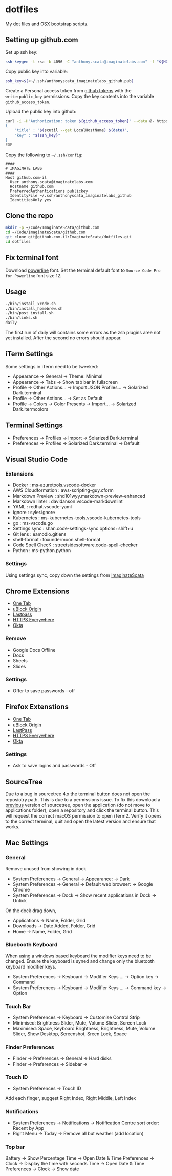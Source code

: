 # dotfiles

My dot files and OSX bootstrap scripts.

## Setting up github.com

Set up ssh key:

```bash
ssh-keygen -t rsa -b 4096 -C "anthony.scata@imaginatelabs.com" -f "${HOME}/.ssh/anthonyscata_imaginatelabs_github"
```

Copy public key into variable:

```bash
ssh_key=$(<~/.ssh/anthonyscata_imaginatelabs_github.pub)
```

Create a Personal access token from [github tokens](https://github.com/settings/tokens) with the `write:public_key`
permissions. Copy the key contents into the variable `github_access_token`.

Upload the public key into github:

```bash
curl -i -H"Authorization: token ${github_access_token}" --data @- https://api.github.com/user/keys << EOF
{
    "title" : "$(scutil --get LocalHostName) $(date)",
    "key" : "${ssh_key}"
}
EOF
```

Copy the following to `~/.ssh/config`:

```config
####
# IMAGINATE LABS
####
Host github.com-il
  User anthony.scata@imaginatelabs.com
  Hostname github.com
  PreferredAuthentications publickey
  IdentityFile ~/.ssh/anthonyscata_imaginatelabs_github
  IdentitiesOnly yes
```

## Clone the repo

```bash
mkdir -p ~/Code/ImaginateScata/github.com
cd ~/Code/ImaginateScata/github.com
git clone git@github.com-il:ImaginateScata/dotfiles.git
cd dotfiles
```

## Fix terminal font

Download [powerline](https://github.com/powerline/powerline/tree/develop/font) font.
Set the terminal default font to `Source Code Pro for Powerline` font size 12.

## Usage

```bash
./bin/install_xcode.sh
./bin/install_homebrew.sh
./bin/post_install.sh
./bin/links.sh
daily
```

The first run of daily will contains some errors as the zsh plugins aree not yet installed.
After the second no errors should appear.

## iTerm Settings

Some settings in iTerm need to be tweeked:

* Appearance -> General -> Theme: Minimal
* Appearance -> Tabs -> Show tab bar in fullscreen
* Profile -> Other Actions... -> Import JSON Profiles... -> Solarized Dark.terminal
* Profile -> Other Actions... -> Set as Default
* Profile -> Colors -> Color Presents -> Import... -> Solarized Dark.itermcolors

## Terminal Settings

* Preferences -> Profiles -> Import -> Solarized Dark.terminal
* Preferences -> Profiles -> Solarized Dark.terminal -> Default

## Visual Studio Code

### Extensions

* Docker : ms-azuretools.vscode-docker
* AWS Cloudformation : aws-scripting-guy.cform
* Markdown Preview : shd101wyy.markdown-preview-enhanced
* Markdown linter : davidanson.vscode-markdownlint
* YAML : redhat.vscode-yaml
* ignore : syler.ignore
* Kubernetes : ms-kubernetes-tools.vscode-kubernetes-tools
* go : ms-vscode.go
* Settings sync : shan.code-settings-sync options+shift+u
* Git lens : eamodio.gitlens
* shell-format : foxundermoon.shell-format
* Code Spell ChecK : streetsidesoftware.code-spell-checker
* Python : ms-python.python

### Settings

Using settings sync, copy down the settings from [ImaginateScata](https://gist.github.com/ImaginateScata/0808d89e8b0d2f724f3b76a1a96b7905)

## Chrome Extensions

* [One Tab](https://chrome.google.com/webstore/detail/onetab/chphlpgkkbolifaimnlloiipkdnihall?hl=en)
* [uBlock Origin](https://chrome.google.com/webstore/detail/ublock-origin/cjpalhdlnbpafiamejdnhcphjbkeiagm?hl=en)
* [Lastpass](https://chrome.google.com/webstore/detail/lastpass-free-password-ma/hdokiejnpimakedhajhdlcegeplioahd)
* [HTTPS Everywhere](https://chrome.google.com/webstore/detail/https-everywhere/gcbommkclmclpchllfjekcdonpmejbdp?hl=en)
* [Okta](https://chrome.google.com/webstore/detail/okta-browser-plugin/glnpjglilkicbckjpbgcfkogebgllemb?hl=en)

### Remove

* Google Docs Offline
* Docs
* Sheets
* Slides

### Settings

* Offer to save passwords - off

## Firefox Extenstions

* [One Tab](https://addons.mozilla.org/en-US/firefox/addon/onetab/)
* [uBlock Origin](https://addons.mozilla.org/en-US/firefox/addon/ublock-origin/)
* [LastPass](https://addons.mozilla.org/en-US/firefox/addon/lastpass-password-manager/)
* [HTTPS Everywhere](https://addons.mozilla.org/en-US/firefox/addon/https-everywhere/)
* [Okta](https://addons.mozilla.org/en-US/firefox/addon/okta-browser-plugin/)

### Settings

* Ask to save logins and passwords - Off

## SourceTree

Due to a bug in sourcetree 4.x the terminal button does not open the reposiotry path. This is due to a
permissions issue. To fix this download a [previous](https://www.sourcetreeapp.com/download-archives)
version of sourcetree, open the application (do not move to applications folder), open a repository
and click the terminal button. This will request the correct macOS permission to open iTerm2. Verify
it opens to the correct terminal, quit and open the latest version and ensure that works.

## Mac Settings

### General

Remove unused from showing in dock

* System Preferences -> General -> Appearance: -> Dark
* System Preferences -> General -> Default web browser: -> Google Chrome
* System Preferences -> Dock -> Show recent applications in Dock -> Untick

On the dock drag down,
* Applications -> Name, Folder, Grid
* Downloads -> Date Added, Folder, Grid
* Home -> Name, Folder, Grid

### Bluebooth Keyboard

When using a windows based keyboard the modifier keys need to be changed.
Ensure the keyboard is syned and change only the bluetooth keyboard modifier keys.

* System Preferences -> Keyboard -> Modifier Keys ... -> Option key -> Command
* System Preferences -> Keyboard -> Modifier Keys ... -> Command key -> Option

### Touch Bar

* System Preferences -> Keyboard -> Customise Control Strip
* Minimised: Brightness Slider, Mute, Volume Slider, Screen Lock
* Maximised: Space, Keyboard Brightness, Brightness, Mute, Volume Slider, Show Desktop,
Screenshot, Sreen Lock, Space


### Finder Preferences

* Finder -> Preferences -> General -> Hard disks
* Finder -> Preferences -> Sidebar -> <username>

### Touch ID

* System Preferences -> Touch ID

Add each finger, suggest Right Index, Right Middle, Left Index

### Notifications

* System Preferences -> Notifications -> Notification Centre sort order: Recent by App
* Right Menu -> Today -> Remove all but weather (add location)

### Top bar

Battery -> Show Percentage
Time -> Open Date & Time Preferences -> Clock -> Display the time with seconds
Time -> Open Date & Time Preferences -> Clock -> Show date
